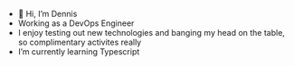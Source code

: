 - 👋 Hi, I’m Dennis
- Working as a DevOps Engineer
- I enjoy testing out new technologies and banging my head on the table, so complimentary activites really
- I’m currently learning Typescript

<!---
denling/denling is a ✨ special ✨ repository because its `README.md` (this file) appears on your GitHub profile.
You can click the Preview link to take a look at your changes.
--->

